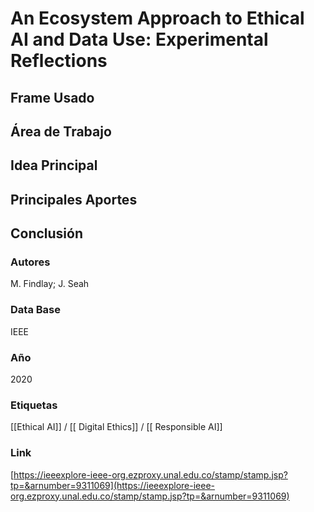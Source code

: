 # An Ecosystem Approach to Ethical AI and Data Use: Experimental Reflections

## Frame Usado
## Área de Trabajo
## Idea Principal
## Principales Aportes
## Conclusión

### Autores
M. Findlay; J. Seah
### Data Base
IEEE
### Año
2020
### Etiquetas
[[Ethical AI]] / [[ Digital Ethics]] / [[ Responsible AI]]
### Link
[https://ieeexplore-ieee-org.ezproxy.unal.edu.co/stamp/stamp.jsp?tp=&arnumber=9311069](https://ieeexplore-ieee-org.ezproxy.unal.edu.co/stamp/stamp.jsp?tp=&arnumber=9311069)




